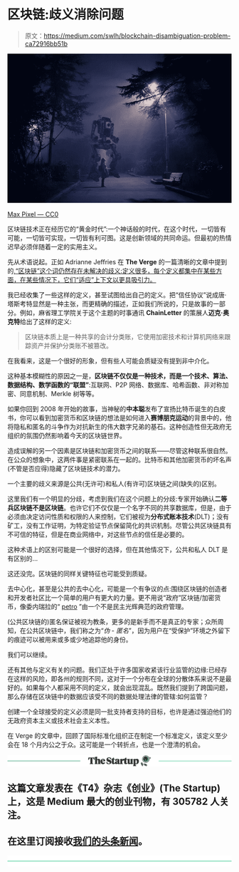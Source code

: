 # 区块链:歧义消除问题

> 原文：<https://medium.com/swlh/blockchain-disambiguation-problem-ca72916bb51b>

![](img/7fd31dca30686a0cc1252d7c0dd20b01.png)

[Max Pixel — CC0](http://maxpixel.freegreatpicture.com/Panoramic-Dark-Tree-Cyberpunk-Sci-fi-Nature-Light-3045932)

区块链技术正在经历它的“黄金时代”:一个神话般的时代，在这个时代，一切皆有可能，一切皆可实现，一切皆有利可图。这是创新领域的共同命运。但最初的热情迟早必须伴随着一定的实用主义。

先从术语说起。正如 Adrianne Jeffries 在 **The Verge** 的一篇清晰的文章中提到的[,“区块链”这个词仍然存在未解决的歧义:定义很多，每个定义都集中在某些方面，在某些情况下，它们“适应”上下文以更具吸引力。](https://www.theverge.com/2018/3/7/17091766/blockchain-bitcoin-ethereum-cryptocurrency-meaning)

我已经收集了一些这样的定义，甚至试图给出自己的定义。把“信任协议”说成唐·塔斯考特显然是一种主张，而更精确的描述，正如我们所说的，只是故事的一部分。例如，麻省理工学院关于这个主题的时事通讯 **ChainLetter** 的策展人**迈克·奥克特**给出了这样的定义:

> 区块链本质上是一种共享的会计分类账，它使用加密技术和计算机网络来跟踪资产并保护分类账不被篡改。

在我看来，这是一个很好的形象，但有些人可能会质疑没有提到非中介化。

这种基本模糊性的原因之一是，**区块链不仅仅是一种技术，而是一个技术、算法、数据结构、数学函数的“联盟”**:互联网、P2P 网络、数据库、哈希函数、非对称加密、同意机制、Merkle 树等等。

如果你回到 2008 年开始的故事，当神秘的**中本聪**发布了宣扬比特币诞生的白皮书，你可以看到加密货币和区块链的想法是如何进入**赛博朋克运动**的背景中的，他将隐私和匿名的斗争作为对抗新生的伟大数字兄弟的基石。这种创造性但无政府无组织的氛围仍然影响着今天的区块链世界。

造成误解的另一个因素是区块链和加密货币之间的联系——尽管这种联系很自然。在公众的想象中，这两件事是紧密联系在一起的。比特币和其他加密货币的坏名声(不管是否应得)隐藏了区块链技术的潜力。

一个主要的歧义来源是公共(无许可)和私人(有许可)区块链之间(缺失的)区别。

这里我们有一个明显的分歧，考虑到我们在这个问题上的分歧:专家开始确认**二等兵区块链不是区块链**。也许它们不仅仅是一个名字不同的共享数据库，但是，由于必须由决定访问性质和权限的人来控制，它们被视为**分布式账本技术**(DLT)；没有矿工，没有工作证明，为特定验证节点保留简化的共识机制。尽管公共区块链具有不可信的特征，但是在商业网络中，对这些节点的信任是必要的。

这种术语上的区别可能是一个很好的选择，但在其他情况下，公共和私人 DLT 是有区别的…

这还没完。区块链的同样关键特征也可能受到质疑。

去中心化，甚至是公共的去中心化，可能是一个有争议的点:围绕区块链的创造者和开发者社区比一个简单的用户有更大的力量。更不用说“政府”区块链/加密货币，像委内瑞拉的“ [petro](https://www.investopedia.com/news/venezuela-petro-not-cryptocurrency/) ”由一个不是民主光辉典范的政府管理。

(公共区块链的)匿名保证被视为教条，更多的是新手而不是真正的专家；众所周知，在公共区块链中，我们称之为“*伪* - *匿名*”，因为用户在“受保护”环境之外留下的痕迹可以被用来或多或少地追踪他的身份。

我们可以继续。

还有其他与定义有关的问题。我们正处于许多国家收紧该行业监管的边缘:已经存在这样的风险，即各州的规则不同，这对于一个分布在全球的分散体系来说不是最好的。如果每个人都采用不同的定义，就会出现混乱。既然我们提到了跨国问题，那么存储在区块链中的数据应该受不同的数据处理法律的管辖:如何监管？

创建一个全球接受的定义必须是同一批支持者支持的目标，也许是通过强迫他们的无政府资本主义或技术社会主义本性。

在 Verge 的文章中，回顾了国际标准化组织正在制定一个标准定义，该定义至少会在 18 个月内公之于众。这可能是一个转折点，也是一个澄清的机会。

[![](img/308a8d84fb9b2fab43d66c117fcc4bb4.png)](https://medium.com/swlh)

## 这篇文章发表在《T4》杂志《创业》(The Startup)上，这是 Medium 最大的创业刊物，有 305782 人关注。

## 在这里订阅接收[我们的头条新闻](http://growthsupply.com/the-startup-newsletter/)。

[![](img/b0164736ea17a63403e660de5dedf91a.png)](https://medium.com/swlh)